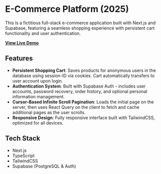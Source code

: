# E-Commerce Platform (2025)

This is a fictitious full-stack e-commerce application built with Next.js and Supabase, featuring a seamless shopping experience with persistent cart functionality and user authentication.

[**View Live Demo**](https://e-commerce-next-js-coral.vercel.app)

## Features

- **Persistent Shopping Cart**: Saves products for anonymous users in the database using session-ID via cookies. Cart automatically transfers to user account upon login.
- **Authentication System**: Built with Supabase Auth - includes user accounts, password recovery, order history, and optional personal information management.
- **Cursor-Based Infinite Scroll Pagination**: Loads the initial page on the server, then uses React Query on the client to fetch and cache additional pages as the user scrolls.
- **Responsive Design**: Fully responsive interface built with TailwindCSS, optimized for all devices.

## Tech Stack

- Next.js
- TypeScript
- TailwindCSS
- Supabase (PostgreSQL & Auth)





